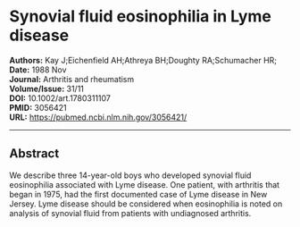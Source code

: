 # Synovial fluid eosinophilia in Lyme disease

**Authors:** Kay J;Eichenfield AH;Athreya BH;Doughty RA;Schumacher HR;  
**Date:** 1988 Nov  
**Journal:** Arthritis and rheumatism  
**Volume/Issue:** 31/11  
**DOI:** 10.1002/art.1780311107  
**PMID:** 3056421  
**URL:** https://pubmed.ncbi.nlm.nih.gov/3056421/

---

## Abstract

We describe three 14-year-old boys who developed synovial fluid eosinophilia associated with Lyme disease. One patient, with arthritis that began in 1975, had the first documented case of Lyme disease in New Jersey. Lyme disease should be considered when eosinophilia is noted on analysis of synovial fluid from patients with undiagnosed arthritis.
